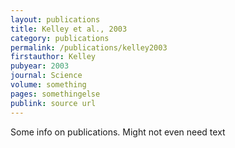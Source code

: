 ```yaml
---
layout: publications
title: Kelley et al., 2003
category: publications
permalink: /publications/kelley2003
firstauthor: Kelley
pubyear: 2003
journal: Science
volume: something
pages: somethingelse
publink: source url
---
```


Some info on publications. Might not even need text

